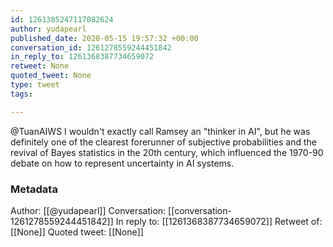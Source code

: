 ```yaml
---
id: 1261385247117082624
author: yudapearl
published_date: 2020-05-15 19:57:32 +00:00
conversation_id: 1261278559244451842
in_reply_to: 1261368387734659072
retweet: None
quoted_tweet: None
type: tweet
tags:

---
```


@TuanAIWS I wouldn't exactly call Ramsey an "thinker in AI", but he was definitely one of the clearest forerunner of subjective probabilities and the revival of Bayes statistics in the 20th century, which influenced the 1970-90 debate on how to represent uncertainty in AI systems.

### Metadata

Author: [[@yudapearl]]
Conversation: [[conversation-1261278559244451842]]
In reply to: [[1261368387734659072]]
Retweet of: [[None]]
Quoted tweet: [[None]]
